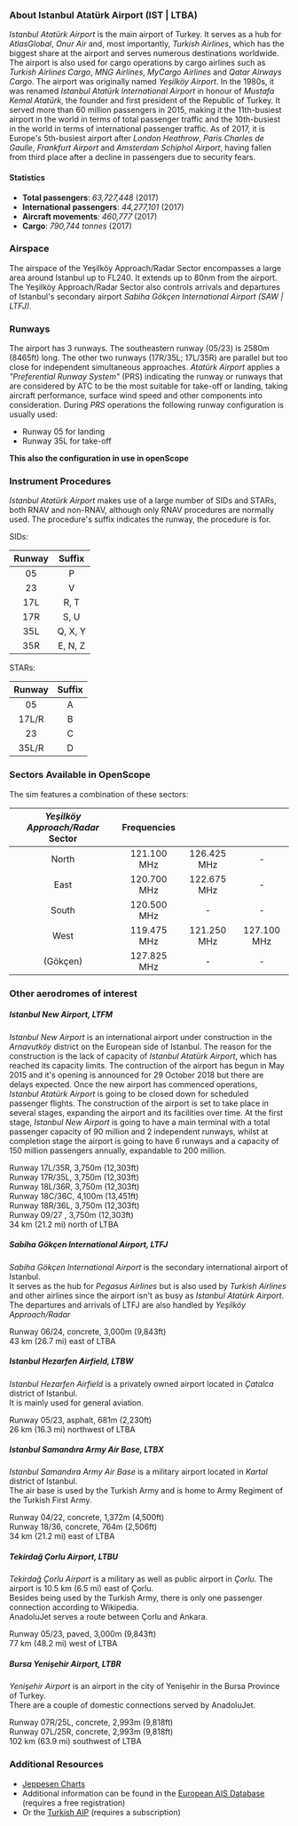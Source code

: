 ### About Istanbul Atatürk Airport (IST | LTBA)
*Istanbul Atatürk Airport* is the main airport of Turkey. It serves as a hub for *AtlasGlobal*, *Onur Air* and, most importantly, *Turkish Airlines*, which has the biggest share at the airport and serves numerous destinations worldwide. The airport is also used for cargo operations by cargo airlines such as *Turkish Airlines Cargo*, *MNG Airlines*, *MyCargo Airlines* and *Qatar Airways Cargo*.
The airport was originally named *Yeşilköy Airport*. In the 1980s, it was renamed *Istanbul Atatürk International Airport* in honour of *Mustafa Kemal Atatürk*, the founder and first president of the Republic of Turkey. It served more than 60 million passengers in 2015, making it the 11th-busiest airport in the world in terms of total passenger traffic and the 10th-busiest in the world in terms of international passenger traffic. As of 2017, it is Europe's 5th-busiest airport after *London Heathrow*, *Paris Charles de Gaulle*, *Frankfurt Airport* and *Amsterdam Schiphol Airport*, having fallen from third place after a decline in passengers due to security fears.

#### Statistics
* **Total passengers**: *63,727,448* (2017)
* **International passengers**: *44,277,101* (2017)
* **Aircraft movements**: *460,777* (2017)
* **Cargo**: *790,744 tonnes* (2017)


### Airspace
The airspace of the Yeşilköy Approach/Radar Sector encompasses a large area around Istanbul up to FL240. It extends up to 80nm from the airport.  
The Yeşilköy Approach/Radar Sector also controls arrivals and departures of Istanbul's secondary airport *Sabiha Gökçen International Airport (SAW | LTFJ)*.


### Runways
The airport has 3 runways. The southeastern runway (05/23) is 2580m (8465ft) long. The other two runways (17R/35L; 17L/35R) are parallel but too close for independent simultaneous approaches. *Atatürk Airport* applies a *"Preferential Runway System"* (PRS) indicating the runway or runways that are considered by ATC to be the most suitable for take-off or landing, taking aircraft performance, surface wind speed and other components into consideration. During *PRS* operations the following runway configuration is usually used:

* Runway 05 for landing
* Runway 35L for take-off

**This also the configuration in use in openScope**


### Instrument Procedures
*Istanbul Atatürk Airport* makes use of a large number of SIDs and STARs, both RNAV and non-RNAV, although only RNAV procedures are normally used.
The procedure's suffix indicates the runway, the procedure is for.

SIDs:

| Runway |  Suffix  |   
|:------:|:--------:|   
|   05   | P        |   
|   23   | V        |   
|   17L  | R, T     |   
|   17R  | S, U     |   
|   35L  | Q, X, Y  |   
|   35R  | E, N, Z  |   

STARs:

|  Runway  |  Suffix  |   
|:--------:|:--------:|   
|   05     | A        |   
|   17L/R  | B        |   
|   23     | C        |   
|   35L/R  | D        |    


### Sectors Available in OpenScope
The sim features a combination of these sectors:

|     *Yeşilköy Approach/Radar* Sector    | Frequencies       |             |             |
|:---------------------------------------:|:-----------------:|:-----------:|:-----------:|
| North                                   |    121.100 MHz    | 126.425 MHz | -           |
| East                                    |    120.700 MHz    | 122.675 MHz | -           |
| South                                   |    120.500 MHz    | -           | -           |
| West                                    |    119.475 MHz    | 121.250 MHz | 127.100 MHz |
| (Gökçen)                                |    127.825 MHz    | -           | -           |  



### Other aerodromes of interest

##### Istanbul New Airport, LTFM
*Istanbul New Airport*  is an international airport under construction in the *Arnavutköy* district on the European side of Istanbul.
The reason for the construction is the lack of capacity of *Istanbul Atatürk Airport*, which has reached its capacity limits.
The contruction of the airport has begun in May 2015 and it's opening is announced for 29 October 2018 but there are delays expected. Once the new airport has commenced operations, *Istanbul Atatürk Airport* is going to be closed down for scheduled passenger flights. The construction of the airport is set to take place in several stages, expanding the airport and its facilities over time. At the first stage, *Istanbul New Airport* is going to have a main terminal with a total passenger capacity of 90 million and 2 independent runways, whilst at completion stage the airport is going to have 6 runways and a capacity of 150 million passengers annually, expandable to 200 million.

Runway 17L/35R, 3,750m (12,303ft)  
Runway 17R/35L, 3,750m (12,303ft)  
Runway 18L/36R, 3,750m (12,303ft)  
Runway 18C/36C, 4,100m (13,451ft)  
Runway 18R/36L, 3,750m (12,303ft)  
Runway 09/27 , 3,750m (12,303ft)  
34 km (21.2 mi) north of LTBA  

##### Sabiha Gökçen International Airport, LTFJ
*Sabiha Gökçen International Airport* is the secondary international airport of Istanbul.  
It serves as the hub for *Pegasus Airlines* but is also used by *Turkish Airlines* and other airlines since the airport isn't as busy as *Istanbul Atatürk Airport*.  
The departures and arrivals of LTFJ are also handled by *Yeşilköy Approach/Radar*

Runway 06/24, concrete, 3,000m (9,843ft)  
43 km (26.7 mi) east of LTBA  

##### Istanbul Hezarfen Airfield, LTBW
*Istanbul Hezarfen Airfield* is a privately owned airport located in *Çatalca* district of Istanbul.  
It is mainly used for general aviation.

Runway 05/23, asphalt, 681m (2,230ft)  
26 km (16.3 mi) northwest of LTBA  

##### Istanbul Samandıra Army Air Base, LTBX
*Istanbul Samandıra Army Air Base* is a military airport located in *Kartal* district of Istanbul.  
The air base is used by the Turkish Army and is home to Army Regiment of the Turkish First Army.

Runway 04/22, concrete, 1,372m (4,500ft)  
Runway 18/36, concrete, 764m (2,506ft)  
34 km (21.2 mi) east of LTBA  

##### Tekirdağ Çorlu Airport, LTBU
*Tekirdağ Çorlu Airport* is a military as well as public airport in *Çorlu*. The airport is 10.5 km (6.5 mi) east of Çorlu.  
Besides being used by the Turkish Army, there is only one passenger connection according to Wikipedia.  
AnadoluJet serves a route between Çorlu and Ankara.  

Runway 05/23, paved, 3,000m (9,843ft)  
77 km (48.2 mi) west of LTBA  

##### Bursa Yenişehir Airport, LTBR
*Yenişehir Airport* is an airport in the city of Yenişehir in the Bursa Province of Turkey.  
There are a couple of domestic connections served by AnadoluJet.

Runway 07R/25L, concrete, 2,993m (9,818ft)  
Runway 07L/25R, concrete, 2,993m (9,818ft)  
102 km (63.9 mi) southwest of LTBA  


### Additional Resources
* [Jeppesen Charts](http://vau.aero/navdb/chart/LTBA.pdf)  
* Additional information can be found in the [European AIS Database](https://www.ead.eurocontrol.int/fwf-eadbasic/restricted/user/aip/aip_overview.faces) (requires a free registration)  
* Or the [Turkish AIP](http://ssd.dhmi.gov.tr/ANSLogin.aspx?mn=50) (requires a subscription)
